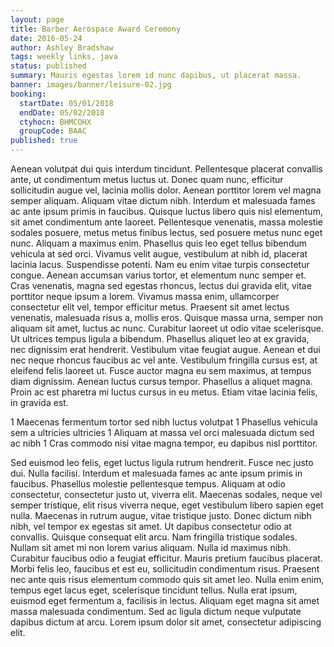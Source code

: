 ```yaml
---
layout: page
title: Barber Aerospace Award Ceremony
date: 2016-05-24
author: Ashley Bradshaw
tags: weekly links, java
status: published
summary: Mauris egestas lorem id nunc dapibus, ut placerat massa.
banner: images/banner/leisure-02.jpg
booking:
  startDate: 05/01/2018
  endDate: 05/02/2018
  ctyhocn: BHMCOHX
  groupCode: BAAC
published: true
---
```

Aenean volutpat dui quis interdum tincidunt. Pellentesque placerat convallis ante, ut condimentum metus luctus ut. Donec quam nunc, efficitur sollicitudin augue vel, lacinia mollis dolor. Aenean porttitor lorem vel magna semper aliquam. Aliquam vitae dictum nibh. Interdum et malesuada fames ac ante ipsum primis in faucibus. Quisque luctus libero quis nisl elementum, sit amet condimentum ante laoreet. Pellentesque venenatis, massa molestie sodales posuere, metus metus finibus lectus, sed posuere metus nunc eget nunc. Aliquam a maximus enim. Phasellus quis leo eget tellus bibendum vehicula at sed orci. Vivamus velit augue, vestibulum at nibh id, placerat lacinia lacus. Suspendisse potenti. Nam eu enim vitae turpis consectetur congue.
Aenean accumsan varius tortor, et elementum nunc semper et. Cras venenatis, magna sed egestas rhoncus, lectus dui gravida elit, vitae porttitor neque ipsum a lorem. Vivamus massa enim, ullamcorper consectetur elit vel, tempor efficitur metus. Praesent sit amet lectus venenatis, malesuada risus a, mollis eros. Quisque massa urna, semper non aliquam sit amet, luctus ac nunc. Curabitur laoreet ut odio vitae scelerisque. Ut ultrices tempus ligula a bibendum. Phasellus aliquet leo at ex gravida, nec dignissim erat hendrerit. Vestibulum vitae feugiat augue. Aenean et dui nec neque rhoncus faucibus ac vel ante. Vestibulum fringilla cursus est, at eleifend felis laoreet ut. Fusce auctor magna eu sem maximus, at tempus diam dignissim. Aenean luctus cursus tempor. Phasellus a aliquet magna. Proin ac est pharetra mi luctus cursus in eu metus. Etiam vitae lacinia felis, in gravida est.

1 Maecenas fermentum tortor sed nibh luctus volutpat
1 Phasellus vehicula sem a ultricies ultricies
1 Aliquam at massa vel orci malesuada dictum sed ac nibh
1 Cras commodo nisi vitae magna tempor, eu dapibus nisl porttitor.

Sed euismod leo felis, eget luctus ligula rutrum hendrerit. Fusce nec justo dui. Nulla facilisi. Interdum et malesuada fames ac ante ipsum primis in faucibus. Phasellus molestie pellentesque tempus. Aliquam at odio consectetur, consectetur justo ut, viverra elit. Maecenas sodales, neque vel semper tristique, elit risus viverra neque, eget vestibulum libero sapien eget nulla. Maecenas in rutrum augue, vitae tristique justo. Donec dictum nibh nibh, vel tempor ex egestas sit amet. Ut dapibus consectetur odio at convallis. Quisque consequat elit arcu. Nam fringilla tristique sodales. Nullam sit amet mi non lorem varius aliquam.
Nulla id maximus nibh. Curabitur faucibus odio a feugiat efficitur. Mauris pretium faucibus placerat. Morbi felis leo, faucibus et est eu, sollicitudin condimentum risus. Praesent nec ante quis risus elementum commodo quis sit amet leo. Nulla enim enim, tempus eget lacus eget, scelerisque tincidunt tellus. Nulla erat ipsum, euismod eget fermentum a, facilisis in lectus. Aliquam eget magna sit amet massa malesuada condimentum. Sed ac ligula dictum neque vulputate dapibus dictum at arcu. Lorem ipsum dolor sit amet, consectetur adipiscing elit.
